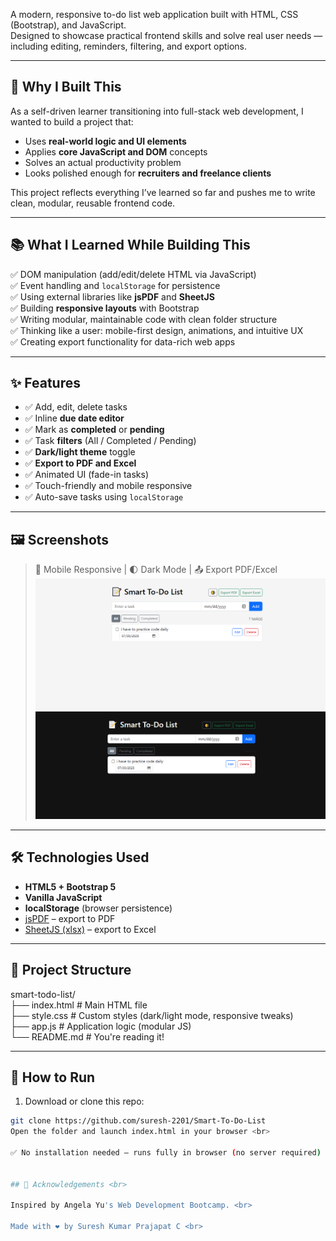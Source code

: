 A modern, responsive to-do list web application built with HTML, CSS (Bootstrap), and JavaScript.  
Designed to showcase practical frontend skills and solve real user needs — including editing, reminders, filtering, and export options.<br>

---

## 🚀 Why I Built This<br>

As a self-driven learner transitioning into full-stack web development, I wanted to build a project that:<br>

- Uses **real-world logic and UI elements**<br>
- Applies **core JavaScript and DOM** concepts<br>
- Solves an actual productivity problem<br>
- Looks polished enough for **recruiters and freelance clients**<br>

This project reflects everything I’ve learned so far and pushes me to write clean, modular, reusable frontend code.<br>

---

## 📚 What I Learned While Building This<br>

✅ DOM manipulation (add/edit/delete HTML via JavaScript)  <br>
✅ Event handling and `localStorage` for persistence  <br>
✅ Using external libraries like **jsPDF** and **SheetJS**  <br>
✅ Building **responsive layouts** with Bootstrap  <br>
✅ Writing modular, maintainable code with clean folder structure  <br>
✅ Thinking like a user: mobile-first design, animations, and intuitive UX <br> 
✅ Creating export functionality for data-rich web apps <br>

---

## ✨ Features <br>

- ✅ Add, edit, delete tasks <br>
- ✅ Inline **due date editor**<br>
- ✅ Mark as **completed** or **pending** <br>
- ✅ Task **filters** (All / Completed / Pending) <br>
- ✅ **Dark/light theme** toggle <br> 
- ✅ **Export to PDF and Excel** <br>
- ✅ Animated UI (fade-in tasks) <br>
- ✅ Touch-friendly and mobile responsive <br>
- ✅ Auto-save tasks using `localStorage` <br>

---

## 🖼️ Screenshots <br>

> 📱 Mobile Responsive | 🌓 Dark Mode | 📤 Export PDF/Excel   <br>
![alt text](image.png) <br>
![alt text](image-1.png) <br>
---

## 🛠️ Technologies Used <br>

- **HTML5 + Bootstrap 5** <br>
- **Vanilla JavaScript** <br>
- **localStorage** (browser persistence) <br>
- [jsPDF](https://github.com/parallax/jsPDF) – export to PDF   <br>
- [SheetJS (xlsx)](https://github.com/SheetJS/sheetjs) – export to Excel   <br>

---

## 📁 Project Structure <br>

smart-todo-list/ <br>
├── index.html # Main HTML file <br>
├── style.css # Custom styles (dark/light mode, responsive tweaks) <br>
├── app.js # Application logic (modular JS) <br>
└── README.md # You're reading it! <br>

---

## 🧪 How to Run <br>

1. Download or clone this repo: <br>
```bash <br>
git clone https://github.com/suresh-2201/Smart-To-Do-List
Open the folder and launch index.html in your browser <br>

✅ No installation needed – runs fully in browser (no server required) <br>
 

## 🙌 Acknowledgements <br>

Inspired by Angela Yu's Web Development Bootcamp. <br>

Made with ❤️ by Suresh Kumar Prajapat C <br>